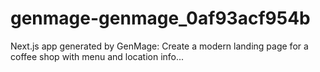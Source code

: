 # genmage-genmage_0af93acf954b
Next.js app generated by GenMage: Create a modern landing page for a coffee shop with menu and location info...
